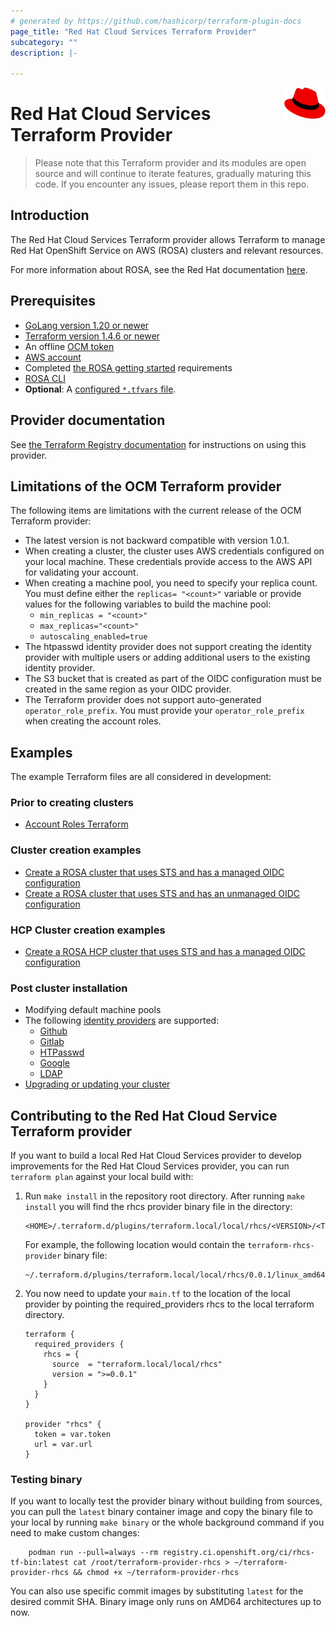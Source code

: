 ```yaml
---
# generated by https://github.com/hashicorp/terraform-plugin-docs
page_title: "Red Hat Cloud Services Terraform Provider"
subcategory: ""
description: |-
  
---
```

<a href="https://redhat.com">
    <img src=".github/Logo_Red_Hat.png" alt="Red Hat logo" title="Red Hat" align="right" height="50" />
</a>

# Red Hat Cloud Services Terraform Provider

> Please note that this Terraform provider and its modules are open source and will continue to iterate features, gradually maturing this code.
> If you encounter any issues, please report them in this repo.

## Introduction

The Red Hat Cloud Services Terraform provider allows Terraform to manage Red Hat OpenShift Service on AWS (ROSA) clusters and relevant resources.

For more information about ROSA, see the Red Hat documentation [here](https://access.redhat.com/documentation/en-us/red_hat_openshift_service_on_aws/4/html/introduction_to_rosa/rosa-understanding).

## Prerequisites 
* [GoLang version 1.20 or newer](https://go.dev/doc/install)
* [Terraform version 1.4.6 or newer](https://developer.hashicorp.com/terraform/downloads)
* An offline [OCM token](https://console.redhat.com/openshift/token/rosa)
* [AWS account](https://aws.amazon.com/console/)
* Completed [the ROSA getting started](https://console.redhat.com/openshift/create/rosa/getstarted) requirements
* [ROSA CLI](https://console.redhat.com/openshift/downloads#tool-rosa)
* **Optional**: A [configured `*.tfvars` file](docs/guides/terraform-vars.md).

## Provider documentation

See [the Terraform Registry documentation](https://registry.terraform.io/providers/terraform-redhat/rhcs/latest/docs) for instructions on using this provider.

## Limitations of the OCM Terraform provider

The following items are limitations with the current release of the OCM Terraform provider:

* The latest version is not backward compatible with version 1.0.1.
* When creating a cluster, the cluster uses AWS credentials configured on your local machine. These credentials provide access to the AWS API for validating your account.
* When creating a machine pool, you need to specify your replica count. You must define either the `replicas= "<count>"` variable or provide values for the following variables to build the machine pool:  
   * `min_replicas = "<count>"` 
   * `max_replicas="<count>"` 
   * `autoscaling_enabled=true`
* The htpasswd identity provider does not support creating the identity provider with multiple users or adding additional users to the existing identity provider.
* The S3 bucket that is created as part of the OIDC configuration must be created in the same region as your OIDC provider.
* The Terraform provider does not support auto-generated `operator_role_prefix`. You must provide your `operator_role_prefix` when creating the account roles.

## Examples

The example Terraform files are all considered in development:
### Prior to creating clusters
* [Account Roles Terraform](examples/create_account_roles/)
### Cluster creation examples
* [Create a ROSA cluster that uses STS and has a managed OIDC configuration](examples/create_rosa_sts_cluster/oidc_configuration/cluster_with_managed_oidc_config/)
* [Create a ROSA cluster that uses STS and has an unmanaged OIDC configuration](examples/create_rosa_sts_cluster/oidc_configuration/cluster_with_unmanaged_oidc_config/)
### HCP Cluster creation examples
* [Create a ROSA HCP cluster that uses STS and has a managed OIDC configuration](examples/create_rosa_hcp_cluster/hcp_cluster_with_managed_oidc_config/)

### Post cluster installation
* Modifying default machine pools
* The following [identity providers](examples/create_identity_provider/) are supported:
  * [Github](examples/create_identity_provider/github/)
  * [Gitlab](examples/create_identity_provider/gitlab/)
  * [HTPasswd](examples/create_identity_provider/htpasswd/)
  * [Google](examples/create_identity_provider/google/)
  * [LDAP](examples/create_identity_provider/ldap/)
* [Upgrading or updating your cluster](docs/guides/upgrading-cluster.md)

## Contributing to the Red Hat Cloud Service Terraform provider
If you want to build a local Red Hat Cloud Services provider to develop improvements for the Red Hat Cloud Services provider, you can run `terraform plan` against your local build with:
1. Run  ```make install``` in the repository root directory. After running ```make install``` you will find the rhcs provider binary file in the directory:
    ```
    <HOME>/.terraform.d/plugins/terraform.local/local/rhcs/<VERSION>/<TARGET_ARCH>
    ```

    For example, the following location would contain the `terraform-rhcs-provider` binary file: 
    ```    
    ~/.terraform.d/plugins/terraform.local/local/rhcs/0.0.1/linux_amd64
2. You now need to update your `main.tf` to the location of the local provider by pointing the required_providers rhcs to the local terraform directory.

    ```
    terraform {
      required_providers {
        rhcs = {
          source  = "terraform.local/local/rhcs"
          version = ">=0.0.1"
        }
      }
    }

    provider "rhcs" {
      token = var.token
      url = var.url
    }

### Testing binary
If you want to locally test the provider binary without building from sources, you can pull the `latest` binary container image and copy the binary file to your local by running `make binary` or the whole background command if you need to make custom changes:
```
    podman run --pull=always --rm registry.ci.openshift.org/ci/rhcs-tf-bin:latest cat /root/terraform-provider-rhcs > ~/terraform-provider-rhcs && chmod +x ~/terraform-provider-rhcs
```
You can also use specific commit images by substituting `latest` for the desired commit SHA.
Binary image only runs on AMD64 architectures up to now.
